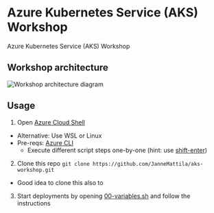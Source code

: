 # Azure Kubernetes Service (AKS) Workshop

Azure Kubernetes Service (AKS) Workshop

## Workshop architecture

![Workshop architecture diagram](https://user-images.githubusercontent.com/2357647/163179908-3ca8e7b0-16ab-405e-bbcf-8b1342129b37.png)

## Usage

1. Open [Azure Cloud Shell](https://shell.azure.com/)
  - Alternative: Use WSL or Linux
  - Pre-reqs: [Azure CLI](https://docs.microsoft.com/en-us/cli/azure/install-azure-cli-linux?pivots=apt)
    - Execute different script steps one-by-one (hint: use [shift-enter](https://github.com/JanneMattila/some-questions-and-some-answers/blob/master/q%26a/vs_code.md#automation-tip-shift-enter))
2. Clone this repo `git clone https://github.com/JanneMattila/aks-workshop.git`
  - Good idea to clone this also to 
3. Start deployments by opening [00-variables.sh](./00-variables.sh) and follow the instructions

